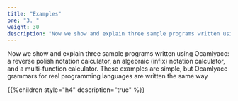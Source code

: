 ```yaml
---
title: "Examples"
pre: "3. "
weight: 30
description: "Now we show and explain three sample programs written using Ocamlyacc: a reverse polish notation calculator, an algebraic (infix) notation calculator, and a multi-function calculator."
---
```


Now we show and explain three sample programs written using Ocamlyacc: a reverse polish notation calculator, an algebraic (infix) notation calculator, and a multi-function calculator.
These examples are simple, but Ocamlyacc grammars for real programming languages are written the same way

{{%children style="h4" description="true" %}}
